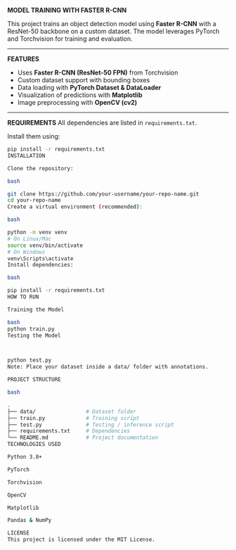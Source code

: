 **MODEL TRAINING WITH FASTER R-CNN**

This project trains an object detection model using **Faster R-CNN** with a ResNet-50 backbone on a custom dataset. The model leverages PyTorch and Torchvision for training and evaluation.

---

**FEATURES**
- Uses **Faster R-CNN (ResNet-50 FPN)** from Torchvision
- Custom dataset support with bounding boxes
- Data loading with **PyTorch Dataset & DataLoader**
- Visualization of predictions with **Matplotlib**
- Image preprocessing with **OpenCV (cv2)**

---

**REQUIREMENTS**
All dependencies are listed in `requirements.txt`.  

Install them using:
```bash
pip install -r requirements.txt
INSTALLATION

Clone the repository:

bash

git clone https://github.com/your-username/your-repo-name.git
cd your-repo-name
Create a virtual environment (recommended):

bash

python -m venv venv
# On Linux/Mac
source venv/bin/activate
# On Windows
venv\Scripts\activate
Install dependencies:

bash

pip install -r requirements.txt
HOW TO RUN

Training the Model

bash
python train.py
Testing the Model



python test.py
Note: Place your dataset inside a data/ folder with annotations.

PROJECT STRUCTURE

bash

.
├── data/                # Dataset folder
├── train.py             # Training script
├── test.py              # Testing / inference script
├── requirements.txt     # Dependencies
└── README.md            # Project documentation
TECHNOLOGIES USED

Python 3.8+

PyTorch

Torchvision

OpenCV

Matplotlib

Pandas & NumPy

LICENSE
This project is licensed under the MIT License.

